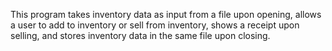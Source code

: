 This program takes inventory data as input from a file upon opening, allows a user to add to inventory or sell from inventory, shows a receipt upon selling, and stores inventory data in the same file upon closing.
